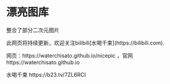 <h1>漂亮图库</h1>
<p>整合了部分二次元图片</p>
<p>此网页将持续更新，欢迎关注bilibili[水喝千束](https://bilibili.com).
<p>网页：https://waterchisato.github.io/nicepic  ，官网 https://waterchisato.github.io  </p>
<p>水喝千束 https://b23.tv/7ZL6RCI</p>
